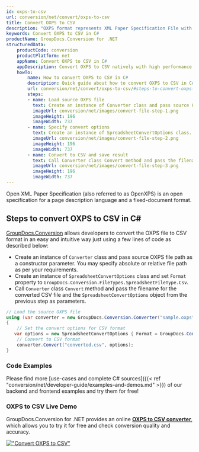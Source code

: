 ```yaml
---
id: oxps-to-csv
url: conversion/net/convert/oxps-to-csv
title: Convert OXPS to CSV
description: "OXPS format represents XML Paper Specification File with .oxps extension. Learn how to convert OXPS to CSV file programmatically in C# language using GroupDocs.Conversion for .NET library."
keywords: Convert OXPS to CSV in C#
productName: GroupDocs.Conversion for .NET
structuredData:
    productCode: conversion
    productPlatform: net
    appName: Convert OXPS to CSV in C#
    appDescription: Convert OXPS to CSV natively with high performance using C# language and server side GroupDocs.Conversion for .NET APIs, without the use of any software like Microsoft or Open Office.
    howTo:
        name: How to convert OXPS to CSV in C# 
        description: Quick guide about how to convert OXPS to CSV in C# with high performance and accuracy.
        url: conversion/net/convert/oxps-to-csv/#steps-to-convert-oxps-to-csv-in-c
        steps:
        - name: Load source OXPS file 
          text: Create an instance of Converter class and pass source OXPS file path as a constructor parameter. You may specify absolute or relative file path as per your requirements. 
          imageUrl: conversion/net/images/convert-file-step-1.png
          imageHeight: 196
          imageWidth: 737
        - name: Specify convert options 
          text: Create an instance of SpreadsheetConvertOptions class.
          imageUrl: conversion/net/images/convert-file-step-2.png
          imageHeight: 196
          imageWidth: 737
        - name: Convert to CSV and save result 
          text: Call Converter class Convert method and pass the filename for the converted HTML file and the SpreadsheetConvertOptions object from the previous step as parameters.
          imageUrl: conversion/net/images/convert-file-step-3.png
          imageHeight: 196
          imageWidth: 737
---
```


Open XML Paper Specification (also referred to as OpenXPS) is an open specification for a page description language and a fixed-document format.

## Steps to convert OXPS to CSV in C#

[GroupDocs.Conversion](https://products.groupdocs.com/conversion/net) allows developers to convert the OXPS file to CSV format in an easy and intuitive way just using a few lines of code as described below:

* Create an instance of `Converter` class and pass source OXPS file path as a constructor parameter. You may specify absolute or relative file path as per your requirements. 
* Create an instance of `SpreadsheetConvertOptions` class and set `Format` property to `GroupDocs.Conversion.FileTypes.SpreadsheetFileType.Csv`.
* Call `Converter` class `Convert` method and pass the filename for the converted CSV file and the `SpreadsheetConvertOptions` object from the previous step as parameters.

```csharp
// Load the source OXPS file
using (var converter = new GroupDocs.Conversion.Converter("sample.oxps"))
{
    // Set the convert options for CSV format
   var options = new SpreadsheetConvertOptions { Format = GroupDocs.Conversion.FileTypes.SpreadsheetFileType.Csv };
    // Convert to CSV format
    converter.Convert("converted.csv", options);
}
```

### Code Examples

Please find more [use-cases and complete C# sources]({{< ref "conversion/net/developer-guide/examples-and-demos.md" >}}) of our backend and frontend examples and try them for free!

### OXPS to CSV Live Demo

GroupDocs.Conversion for .NET provides an online [**OXPS to CSV converter**](https://products.groupdocs.app/conversion/oxps-to-csv), which allows you to try it for free and check conversion quality and accuracy.

[!["Convert OXPS to CSV"](conversion/net/images/convert-to-csv/convert-oxps-to-csv.png)](https://products.groupdocs.app/conversion/oxps-to-csv)